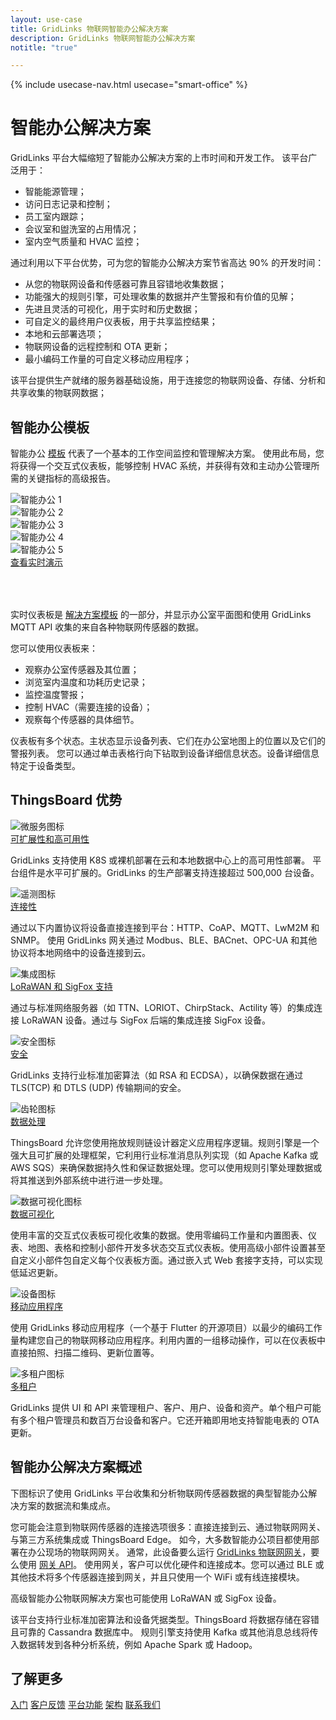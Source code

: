 ```yaml
---
layout: use-case
title: GridLinks 物联网智能办公解决方案
description: GridLinks 物联网智能办公解决方案
notitle: "true"

---
```


{% include usecase-nav.html usecase="smart-office" %}

<h1 class="usecase-title">智能办公解决方案</h1>

GridLinks 平台大幅缩短了智能办公解决方案的上市时间和开发工作。
该平台广泛用于：

  - 智能能源管理；
  - 访问日志记录和控制；
  - 员工室内跟踪；
  - 会议室和盥洗室的占用情况；
  - 室内空气质量和 HVAC 监控；

通过利用以下平台优势，可为您的智能办公解决方案节省高达 90% 的开发时间：

  - 从您的物联网设备和传感器可靠且容错地收集数据；
  - 功能强大的规则引擎，可处理收集的数据并产生警报和有价值的见解；
  - 先进且灵活的可视化，用于实时和历史数据；
  - 可自定义的最终用户仪表板，用于共享监控结果；
  - 本地和云部署选项；
  - 物联网设备的远程控制和 OTA 更新；
  - 最小编码工作量的可自定义移动应用程序；

该平台提供生产就绪的服务器基础设施，用于连接您的物联网设备、存储、分析和共享收集的物联网数据；

## 智能办公模板

智能办公 [模板](https://thingsboard.io/docs/paas/solution-templates/smart-office/) 代表了一个基本的工作空间监控和管理解决方案。
使用此布局，您将获得一个交互式仪表板，能够控制 HVAC 系统，并获得有效和主动办公管理所需的关键指标的高级报告。

<div class="usecase-carousel owl-carousel owl-theme">
    <div>
        <img class="item-image" src="/images/usecases/smart-office/so1.png" alt="智能办公 1">
    </div>
    <div>
        <img class="item-image" src="/images/usecases/smart-office/so2.png" alt="智能办公 2">
    </div>
    <div>
        <img class="item-image" src="/images/usecases/smart-office/so3.png" alt="智能办公 3">
    </div>
    <div>
        <img class="item-image" src="/images/usecases/smart-office/so4.png" alt="智能办公 4">
    </div>
    <div>
        <img class="item-image" src="/images/usecases/smart-office/so5.png" alt="智能办公 5">
    </div>
</div>

<div class="center" style="margin-bottom: 64px;">
    <a target="_blank" href="https://thingsboard.cloud/dashboard/bf47dcb0-8b38-11ec-a344-c767c1ab1bb8?publicId=4978baf0-8a92-11ec-98f9-ff45c37940c6" class="button">查看实时演示</a>
</div>

实时仪表板是 [解决方案模板](https://thingsboard.io/docs/paas/solution-templates/smart-office/) 的一部分，并显示办公室平面图和使用 GridLinks MQTT API 收集的来自各种物联网传感器的数据。

您可以使用仪表板来：

* 观察办公室传感器及其位置；
* 浏览室内温度和功耗历史记录；
* 监控温度警报；
* 控制 HVAC（需要连接的设备）；
* 观察每个传感器的具体细节。

仪表板有多个状态。主状态显示设备列表、它们在办公室地图上的位置以及它们的警报列表。
您可以通过单击表格行向下钻取到设备详细信息状态。设备详细信息特定于设备类型。

## ThingsBoard 优势
<section class="usecase-advantages">
    <div class="usecase-background">
        <div class="bottom-features1"></div><div class="bottom-features2"></div><div class="small11"></div><div class="small12"></div>
    </div>
    <div class="cards row">
        <div class="col-lg-6">
            <div class="block">
                <img src="/images/microservices-icon.svg" alt="微服务图标">
                <div>
                    <a class="title" href="/docs/reference/msa/">可扩展性和高可用性</a>
                    <p>GridLinks 支持使用 K8S 或裸机部署在云和本地数据中心上的高可用性部署。
                        平台组件是水平可扩展的。GridLinks 的生产部署支持连接超过 500,000 台设备。</p>
                </div>
            </div>
        </div>
        <div class="col-lg-6">
            <div class="block">
                <img src="/images/telemetry-icon.svg" alt="遥测图标">
                <div>
                    <a class="title" href="/docs/getting-started-guides/connectivity/">连接性</a>
                    <p>通过以下内置协议将设备直接连接到平台：HTTP、CoAP、MQTT、LwM2M 和 SNMP。
                        使用 GridLinks 网关通过 Modbus、BLE、BACnet、OPC-UA 和其他协议将本地网络中的设备连接到云。</p>
                </div>
            </div>
        </div>
        <div class="col-lg-6">
            <div class="block">
                <img src="/images/integration-icon.svg" alt="集成图标">
                <div>
                    <a class="title" href="/docs/user-guide/integrations/">LoRaWAN 和 SigFox 支持</a>
                    <p>通过与标准网络服务器（如 TTN、LORIOT、ChirpStack、Actility 等）的集成连接 LoRaWAN 设备。通过与 SigFox 后端的集成连接 SigFox 设备。</p>
                </div>
            </div>
        </div>
        <div class="col-lg-6">
            <div class="block">
                <img src="/images/security-icon.svg" alt="安全图标">
                <div>
                    <a class="title" href="/docs/pe/user-guide/ssl/http-over-ssl/">安全</a>
                    <p>GridLinks 支持行业标准加密算法（如 RSA 和 ECDSA），以确保数据在通过 TLS(TCP) 和 DTLS (UDP) 传输期间的安全。</p>
                </div>
            </div>
        </div>
        <div class="col-lg-6">
            <div class="block">
                <img src="/images/engine-icon.svg" alt="齿轮图标">
                <div>
                    <a class="title" href="/docs/pe/user-guide/rule-engine-2-0/overview/">数据处理</a>
                    <p>ThingsBoard 允许您使用拖放规则链设计器定义应用程序逻辑。规则引擎是一个强大且可扩展的处理框架，它利用行业标准消息队列实现（如 Apache Kafka 或 AWS SQS）来确保数据持久性和保证数据处理。您可以使用规则引擎处理数据或将其推送到外部系统中进行进一步处理。</p>
                </div>
            </div>
        </div>
        <div class="col-lg-6">
            <div class="block">
                <img src="/images/visualization-icon.svg" alt="数据可视化图标">
                <div>
                    <a class="title" href="/docs/user-guide/dashboards/">数据可视化</a>
                    <p>使用丰富的交互式仪表板可视化收集的数据。使用零编码工作量和内置图表、仪表、地图、表格和控制小部件开发多状态交互式仪表板。使用高级小部件设置甚至自定义小部件包自定义每个仪表板方面。通过嵌入式 Web 套接字支持，可以实现低延迟更新。</p>
                </div>
            </div>
        </div>
        <div class="col-lg-6">
            <div class="block">
                <img src="/images/device-icon.svg" alt="设备图标">
                <div>
                    <a class="title" href="/docs/mobile/">移动应用程序</a>
                    <p>使用 GridLinks 移动应用程序（一个基于 Flutter 的开源项目）以最少的编码工作量构建您自己的物联网移动应用程序。利用内置的一组移动操作，可以在仪表板中直接拍照、扫描二维码、更新位置等。</p>
                </div>
            </div>
        </div>
        <div class="col-lg-6">
            <div class="block">
                <img src="/images/tenancy-icon.svg" alt="多租户图标">
                <div>
                    <a class="title" href="/docs/user-guide/entities-and-relations/">多租户</a>
                    <p>GridLinks 提供 UI 和 API 来管理租户、客户、用户、设备和资产。单个租户可能有多个租户管理员和数百万台设备和客户。它还开箱即用地支持智能电表的 OTA 更新。</p>
                </div>
            </div>
        </div>
    </div>
</section>

## 智能办公解决方案概述

下图标识了使用 GridLinks 平台收集和分析物联网传感器数据的典型智能办公解决方案的数据流和集成点。

<object width="100%" style="max-width: max-content; margin: 32px 0" data="/images/iot-use-cases/common-edge.svg"></object>

您可能会注意到物联网传感器的连接选项很多：直接连接到云、通过物联网网关、与第三方系统集成或 ThingsBoard Edge。
如今，大多数智能办公项目都使用部署在办公现场的物联网网关。
通常，此设备要么运行 [GridLinks 物联网网关](/docs/iot-gateway/what-is-iot-gateway/)，要么使用 [网关 API](/docs/reference/gateway-mqtt-api/)。
使用网关，客户可以优化硬件和连接成本。您可以通过 BLE 或其他技术将多个传感器连接到网关，并且只使用一个 WiFi 或有线连接模块。

高级智能办公物联网解决方案也可能使用 LoRaWAN 或 SigFox 设备。

该平台支持行业标准加密算法和设备凭据类型。ThingsBoard 将数据存储在容错且可靠的 Cassandra 数据库中。
规则引擎支持使用 Kafka 或其他消息总线将传入数据转发到各种分析系统，例如 Apache Spark 或 Hadoop。

## 了解更多
<div class="usecases-bottom-nav">
    <a href="/docs/getting-started-guides/helloworld/" class="button">入门</a>
    <a href="/industries/smart-energy/" class="button">客户反馈</a>
    <a href="/docs/#platform-features" class="button">平台功能</a>
    <a href="/docs/reference/" class="button">架构</a>
    <a href="/docs/contact-us/" class="button">联系我们</a>
</div>